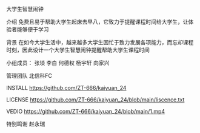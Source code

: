大学生智慧闹钟

介绍
免费且易于帮助大学生起床去早八，它致力于提醒课程时间给大学生，让体验者能够便于学习

背景
在如今大学生活中，越来越多大学生因忙于致力发展各项能力，而忘却课程时刻，因此设计一个大学生智慧闹钟提醒帮助大学生课程时间

小组成员：
张埮
李白
何德权
杨宇轩
向家兴

管理团队
北信科FC

INSTALL
https://github.com/ZT-666/kaiyuan_24

LICENSE
https://github.com/ZT-666/kaiyuan_24/blob/main/liscence.txt

VEDIO
https://github.com/ZT-666/kaiyuan_24/blob/main/1.mp4

特别鸣谢
赵永瑞
